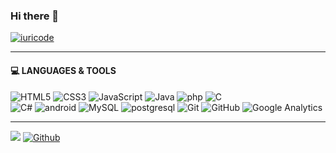 ### Hi there 👋


[![iuricode](https://github-readme-stats.vercel.app/api/top-langs/?username=fabricio476&hide=html&layout=compact&theme=dark)](https://github.com/anuraghazra/github-readme-stats)


<!--
**fabricio476/fabricio476** is a ✨ _special_ ✨ repository because its `README.md` (this file) appears on your GitHub profile.
Here are some ideas to get you started:
- 🔭 I’m currently working on ...
- 🌱 I’m currently learning ...
- 👯 I’m looking to collaborate on ...
- 🤔 I’m looking for help with ...
- 💬 Ask me about ...
- 📫 How to reach me: ...
- 😄 Pronouns: ...
- ⚡ Fun fact: ...
-->
  ----

#### 💻 LANGUAGES & TOOLS



![HTML5](https://img.shields.io/badge/-HTML5-E34F26?style=flat-square&logo=html5&logoColor=white)
![CSS3](https://img.shields.io/badge/-CSS3-1572B6?style=flat-square&logo=css3)
![JavaScript](https://img.shields.io/badge/-JavaScript-black?style=flat-square&logo=javascript)
![Java](https://img.shields.io/badge/-java-FF0000?style=flat-square&logo=java)
![php](https://img.shields.io/badge/-php-FFFFFF?style=flat-square&logo=php)
![C](https://img.shields.io/badge/--808080?style=flat-square&logo=C)   
![C#](https://img.shields.io/badge/-C%23-purple?style=flat-square&logo=C%23) 
![android](https://img.shields.io/badge/-black?style=flat-square&logo=android)
![MySQL](https://img.shields.io/badge/-MySQL-black?style=flat-square&logo=mysql)
![postgresql](https://img.shields.io/badge/-postgresql-white?style=flat-square&logo=postgresql)
![Git](https://img.shields.io/badge/-Git-black?style=flat-square&logo=git)
![GitHub](https://img.shields.io/badge/-GitHub-181717?style=flat-square&logo=github)
![Google Analytics](https://img.shields.io/badge/-Google%20Analytics-black?style=flat-square&logo=Google-Analytics) 


----

![](https://visitor-badge.laobi.icu/badge?page_id=fabricio476.fabricio476) 
[![Github](https://img.shields.io/github/followers/fabricio476?label=Followers&logo=Github)](https://github.com/fabricio476)




